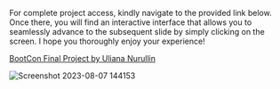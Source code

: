 For complete project access, kindly navigate to the provided link below. Once there, you will find an interactive interface that allows you to seamlessly advance to the subsequent slide by simply clicking on the screen. I hope you thoroughly enjoy your experience!

[BootCon Final Project by Uliana Nurullin](https://www.canva.com/design/DAFQ5hEZWzc/zGKiFJFFcUD9Y9YZ8LIW8w/view?presentation#1)

![Screenshot 2023-08-07 144153](https://github.com/CyberCuriosity8586/ColumbiaUniversity-CyberSecurityBootCamp/assets/105434347/5c77a29b-21d6-4008-9dfd-d6121746c60d)
